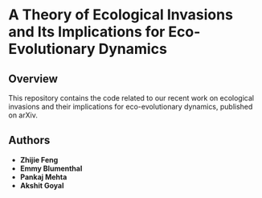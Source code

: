 # A Theory of Ecological Invasions and Its Implications for Eco-Evolutionary Dynamics

## Overview

This repository contains the code related to our recent work on ecological invasions and their implications for eco-evolutionary dynamics, published on arXiv. 
## Authors

- **Zhijie Feng**
- **Emmy Blumenthal**
- **Pankaj Mehta**
- **Akshit Goyal**

